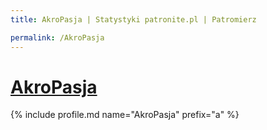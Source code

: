 ```yaml
---
title: AkroPasja | Statystyki patronite.pl | Patromierz

permalink: /AkroPasja
---
```


# [AkroPasja](https://patronite.pl/AkroPasja)

{% include profile.md name="AkroPasja" prefix="a" %}

